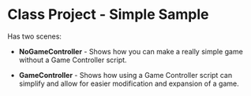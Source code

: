 # Class Project - Simple Sample

Has two scenes:

* **NoGameController** - Shows how you can make a really simple game without a Game Controller script.

* **GameController** - Shows how using a Game Controller script can simplify and allow for easier modification and expansion of a game.